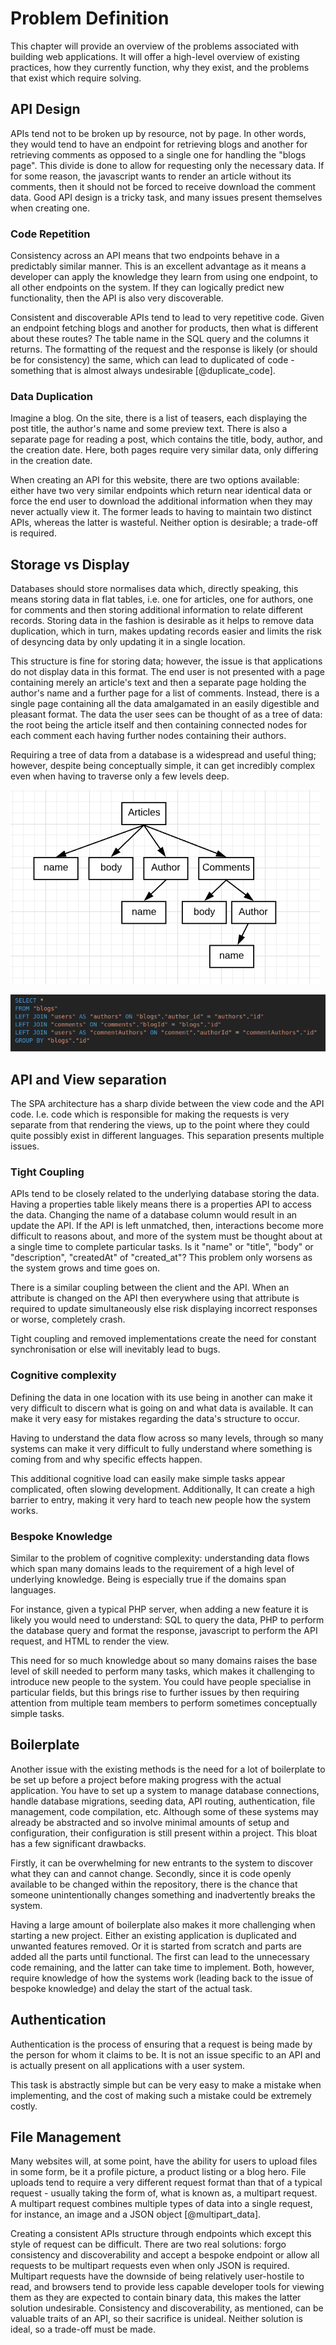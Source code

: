 # Problem Definition

This chapter will provide an overview of the problems associated with building web applications. It will offer a high-level overview of existing practices, how they currently function, why they exist, and the problems that exist which require solving.

## API Design

APIs tend not to be broken up by resource, not by page. In other words, they would tend to have an endpoint for retrieving blogs and another for retrieving comments as opposed to a single one for handling the "blogs page". This divide is done to allow for requesting only the necessary data. If for some reason, the javascript wants to render an article without its comments, then it should not be forced to receive download the comment data. Good API design is a tricky task, and many issues present themselves when creating one.

### Code Repetition

Consistency across an API means that two endpoints behave in a predictably similar manner. This is an excellent advantage as it means a developer can apply the knowledge they learn from using one endpoint, to all other endpoints on the system. If they can logically predict new functionality, then the API is also very discoverable.

Consistent and discoverable APIs tend to lead to very repetitive code. Given an endpoint fetching blogs and another for products, then what is different about these routes? The table name in the SQL query and the columns it returns. The formatting of the request and the response is likely (or should be for consistency) the same, which can lead to duplicated of code - something that is almost always undesirable [@duplicate_code].

### Data Duplication

Imagine a blog. On the site, there is a list of teasers, each displaying the post title, the author's name and some preview text. There is also a separate page for reading a post, which contains the title, body, author, and the creation date. Here, both pages require very similar data, only differing in the creation date.

When creating an API for this website, there are two options available: either have two very similar endpoints which return near identical data or force the end user to download the additional information when they may never actually view it. The former leads to having to maintain two distinct APIs, whereas the latter is wasteful. Neither option is desirable; a trade-off is required.

## Storage vs Display

Databases should store normalises data which, directly speaking, this means storing data in flat tables, i.e. one for articles, one for authors, one for comments and then storing additional information to relate different records. Storing data in the fashion is desirable as it helps to remove data duplication, which in turn, makes updating records easier and limits the risk of desyncing data by only updating it in a single location.

This structure is fine for storing data; however, the issue is that applications do not display data in this format. The end user is not presented with a page containing merely an article's text and then a separate page holding the author's name and a further page for a list of comments. Instead, there is a single page containing all the data amalgamated in an easily digestible and pleasant format. The data the user sees can be thought of as a tree of data: the root being the article itself and then containing connected nodes for each comment each having further nodes containing their authors.

Requiring a tree of data from a database is a widespread and useful thing; however, despite being conceptually simple, it can get incredibly complex even when having to traverse only a few levels deep.

![A simple tree structure of data related to an article.](./images/tree-diagram.png)

![The SQL required to fetch a tree of data.](./images/tree-with-joins.png)

## API and View separation

The SPA architecture has a sharp divide between the view code and the API code. I.e. code which is responsible for making the requests is very separate from that rendering the views, up to the point where they could quite possibly exist in different languages. This separation presents multiple issues.

### Tight Coupling

<!--
- Tight coupling of DB <=> API and API <=> Views.
 -->

APIs tend to be closely related to the underlying database storing the data. Having a properties table likely means there is a properties API to access the data. Changing the name of a database column would result in an update the API. If the API is left unmatched, then, interactions become more difficult to reasons about, and more of the system must be thought about at a single time to complete particular tasks. Is it "name" or "title", "body" or "description", "createdAt" of "created_at"? This problem only worsens as the system grows and time goes on.

There is a similar coupling between the client and the API. When an attribute is changed on the API then everywhere using that attribute is required to update simultaneously else risk displaying incorrect responses or worse, completely crash.

Tight coupling and removed implementations create the need for constant synchronisation or else will inevitably lead to bugs.

### Cognitive complexity

Defining the data in one location with its use being in another can make it very difficult to discern what is going on and what data is available. It can make it very easy for mistakes regarding the data's structure to occur.

Having to understand the data flow across so many levels, through so many systems can make it very difficult to fully understand where something is coming from and why specific effects happen.

This additional cognitive load can easily make simple tasks appear complicated, often slowing development. Additionally, It can create a high barrier to entry, making it very hard to teach new people how the system works.

### Bespoke Knowledge

Similar to the problem of cognitive complexity: understanding data flows which span many domains leads to the requirement of a high level of underlying knowledge. Being is especially true if the domains span languages.

For instance, given a typical PHP server, when adding a new feature it is likely you would need to understand: SQL to query the data, PHP to perform the database query and format the response, javascript to perform the API request, and HTML to render the view.

This need for so much knowledge about so many domains raises the base level of skill needed to perform many tasks, which makes it challenging to introduce new people to the system. You could have people specialise in particular fields, but this brings rise to further issues by then requiring attention from multiple team members to perform sometimes conceptually simple tasks.

## Boilerplate

Another issue with the existing methods is the need for a lot of boilerplate to be set up before a project before making progress with the actual application. You have to set up a system to manage database connections, handle database migrations, seeding data, API routing, authentication, file management, code compilation, etc. Although some of these systems may already be abstracted and so involve minimal amounts of setup and configuration, their configuration is still present within a project. This bloat has a few significant drawbacks.

Firstly, it can be overwhelming for new entrants to the system to discover what they can and cannot change. Secondly, since it is code openly available to be changed within the repository, there is the chance that someone unintentionally changes something and inadvertently breaks the system.

Having a large amount of boilerplate also makes it more challenging when starting a new project. Either an existing application is duplicated and unwanted features removed. Or it is started from scratch and parts are added all the parts until functional. The first can lead to the unnecessary code remaining, and the latter can take time to implement. Both, however, require knowledge of how the systems work (leading back to the issue of bespoke knowledge) and delay the start of the actual task.

## Authentication

Authentication is the process of ensuring that a request is being made by the person for whom it claims to be. It is not an issue specific to an API and is actually present on all applications with a user system.

This task is abstractly simple but can be very easy to make a mistake when implementing, and the cost of making such a mistake could be extremely costly.

## File Management

Many websites will, at some point, have the ability for users to upload files in some form, be it a profile picture, a product listing or a blog hero. File uploads tend to require a very different request format than that of a typical request - usually taking the form of, what is known as, a multipart request. A multipart request combines multiple types of data into a single request, for instance, an image and a JSON object [@multipart_data].

Creating a consistent APIs structure through endpoints which except this style of request can be difficult. There are two real solutions: forgo consistency and discoverability and accept a bespoke endpoint or allow all requests to be multipart requests even when only JSON is required. Multipart requests have the downside of being relatively user-hostile to read, and browsers tend to provide less capable developer tools for viewing them as they are expected to contain binary data, this makes the latter solution undesirable. Consistency and discoverability, as mentioned, can be valuable traits of an API, so their sacrifice is unideal. Neither solution is ideal, so a trade-off must be made.
